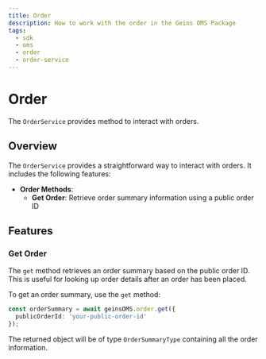 ```yaml
---
title: Order
description: How to work with the order in the Geins OMS Package
tags:
  - sdk
  - oms
  - order
  - order-service
---
```


# Order

The `OrderService` provides method to interact with orders.

## Overview

The `OrderService` provides a straightforward way to interact with orders. It includes the following features:

- **Order Methods**: 
  - **Get Order**: Retrieve order summary information using a public order ID  

## Features

### Get Order

The `get` method retrieves an order summary based on the public order ID. This is useful for looking up order details after an order has been placed.

To get an order summary, use the `get` method:

```typescript
const orderSummary = await geinsOMS.order.get({
  publicOrderId: 'your-public-order-id'
});
```

The returned object will be of type `OrderSummaryType` containing all the order information.

